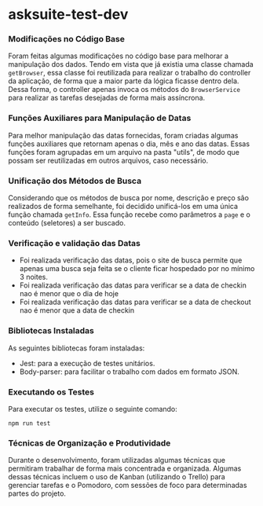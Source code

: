 # asksuite-test-dev

### Modificações no Código Base

Foram feitas algumas modificações no código base para melhorar a manipulação dos dados. Tendo em vista que já existia uma classe chamada `getBrowser`, essa classe foi reutilizada para realizar o trabalho do controller da aplicação, de forma que a maior parte da lógica ficasse dentro dela. Dessa forma, o controller apenas invoca os métodos do `BrowserService` para realizar as tarefas desejadas de forma mais assíncrona.

### Funções Auxiliares para Manipulação de Datas

Para melhor manipulação das datas fornecidas, foram criadas algumas funções auxiliares que retornam apenas o dia, mês e ano das datas. Essas funções foram agrupadas em um arquivo na pasta "utils", de modo que possam ser reutilizadas em outros arquivos, caso necessário.

### Unificação dos Métodos de Busca

Considerando que os métodos de busca por nome, descrição e preço são realizados de forma semelhante, foi decidido unificá-los em uma única função chamada `getInfo`. Essa função recebe como parâmetros a `page` e o conteúdo (seletores) a ser buscado.

### Verificação e validação das Datas

* Foi realizada verificação das datas, pois o site de busca permite que apenas uma busca seja feita se o cliente ficar hospedado por no mínimo 3 noites.
* Foi realizada verificação das datas para verificar se a data de checkin nao é menor que o dia de hoje
* Foi realizada verificação das datas para verificar se a data de checkout nao é menor que a data de checkin

### Bibliotecas Instaladas

As seguintes bibliotecas foram instaladas:

- Jest: para a execução de testes unitários.
- Body-parser: para facilitar o trabalho com dados em formato JSON.

### Executando os Testes

Para executar os testes, utilize o seguinte comando:

```
npm run test
```

### Técnicas de Organização e Produtividade

Durante o desenvolvimento, foram utilizadas algumas técnicas que permitiram trabalhar de forma mais concentrada e organizada. Algumas dessas técnicas incluem o uso de Kanban (utilizando o Trello) para gerenciar tarefas e o Pomodoro, com sessões de foco para determinadas partes do projeto.
